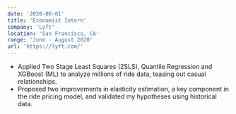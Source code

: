 ```yaml
---
date: '2020-06-01'
title: 'Economist Intern'
company: 'Lyft'
location: 'San Francisco, CA'
range: 'June - August 2020'
url: 'https://lyft.com/'
---
```


- Applied Two Stage Least Squares (2SLS), Quantile Regression and XGBoost (ML) to analyze millions of ride data, teasing out casual relationships.
- Proposed two improvements in elasticity estimation, a key component in the ride pricing model, and validated my hypotheses using historical data.
